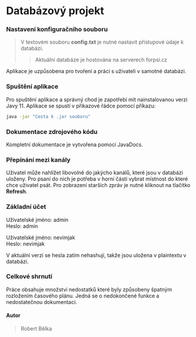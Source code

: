 # Databázový projekt

### Nastavení konfiguračního souboru

>V textovém souboru **config.txt** je nutné nastavit přístupové údaje k databázi.
> > Aktuální databáze je hostována na serverech forpsi.cz

Aplikace je uzpůsobena pro tvoření a práci s uživateli v samotné databázi.

### Spuštění aplikace
Pro spuštění aplikace a správný chod je zapotřebí mít nainstalovanou verzi Javy 11.
Aplikace se spustí v přikazové řádce pomocí příkazu:

```bash
java -jar "Cesta k .jar souboru"
```

### Dokumentace zdrojového kódu

Kompletní dokumentace je vytvořena pomocí JavaDocs.

### Přepínání mezi kanály
Uživatel může nahlížet libovolně do jakýcho kanálů, které jsou v databázi uloženy. Pro psaní do nich je potřeba v horní části vybrat místnost do které chce uživatel psát.
Pro zobrazení starších zpráv je nutné kliknout na tlačítko **Refresh**.

### Základní účet
Uživatelské jméno: admin \
Heslo: admin

Uživatelské jméno: nevimjak \
Heslo: nevimjak

V aktuální verzi se hesla zatím nehashují, takže jsou uložena v plaintextu v databázi.

### Celkové shrnutí
Práce obsahuje množství nedostatků které byly způsobeny špatným rozložením časového plánu. Jedná se o nedokončené funkce a nedostatečnou dokumentaci.

#### Autor
> Robert Bělka